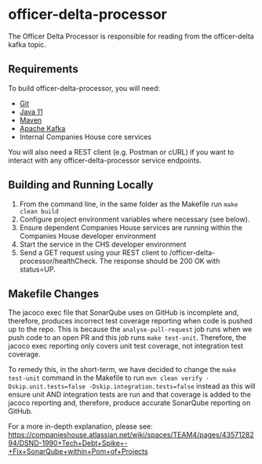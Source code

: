 # officer-delta-processor

The Officer Delta Processor is responsible for reading from the officer-delta kafka topic.

Requirements
------------

To build officer-delta-processor, you will need:
* [Git](https://git-scm.com/downloads)
* [Java 11](https://www.oracle.com/uk/java/technologies/javase-jdk11-downloads.html)
* [Maven](https://maven.apache.org/download.cgi)
* [Apache Kafka](https://kafka.apache.org/)
* Internal Companies House core services

You will also need a REST client (e.g. Postman or cURL) if you want to interact with any officer-delta-processor service endpoints.

## Building and Running Locally

1. From the command line, in the same folder as the Makefile run `make clean build`
1. Configure project environment variables where necessary (see below).
1. Ensure dependent Companies House services are running within the Companies House developer environment
1. Start the service in the CHS developer environment
1. Send a GET request using your REST client to /officer-delta-processor/healthCheck. The response should be 200 OK with status=UP.

## Makefile Changes
The jacoco exec file that SonarQube uses on GitHub is incomplete and, therefore, produces incorrect test coverage
reporting when code is pushed up to the repo. This is because the `analyse-pull-request` job runs when we push code to an open PR and this job runs `make test-unit`.
Therefore, the jacoco exec reporting only covers unit test coverage, not integration test coverage. 

To remedy this, in the
short-term, we have decided to change the `make test-unit` command in the Makefile to run `mvn clean verify -Dskip.unit.tests=false -Dskip.integration.tests=false` instead as this
will ensure unit AND integration tests are run and that coverage is added to the jacoco reporting and, therefore, produce accurate SonarQube reporting on GitHub.

For a more in-depth explanation, please see: https://companieshouse.atlassian.net/wiki/spaces/TEAM4/pages/4357128294/DSND-1990+Tech+Debt+Spike+-+Fix+SonarQube+within+Pom+of+Projects


